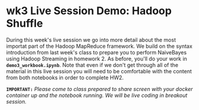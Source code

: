 # wk3 Live Session Demo: Hadoop Shuffle

During this week's live session we go into more detail about the most importat part of the Hadoop MapReduce framework. We build on the syntax introduction from last week's class to prepare you to perform NaiveBayes using Hadoop Streaming in homework 2. As before, you'll do your work in  __`demo3_workbook.ipynb`__. Note that even if we don't get through all of the material in this live session you will need to be comfortable with the content from both notebooks in order to complete HW2. 

__`IMPORTANT:`__ _Please come to class prepared to share screen with your docker container up and the notebook running. We will be live coding in breakout session._


